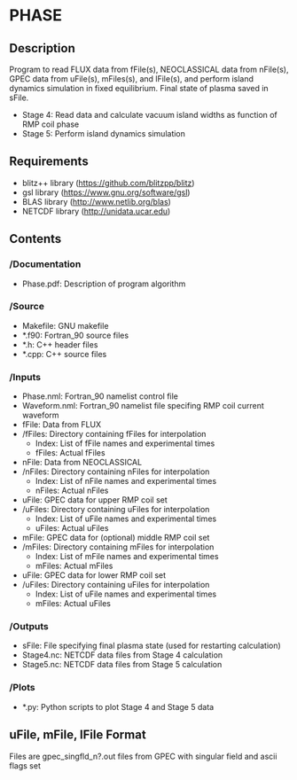 # PHASE

## Description
 
 Program to read FLUX data from fFile(s), NEOCLASSICAL data from 
 nFile(s), GPEC data from uFile(s), mFiles(s), and lFile(s), 
 and perform island dynamics simulation in fixed equilibrium. 
 Final state of plasma saved in sFile.
 - Stage 4:
	  Read data and calculate vacuum island widths as 
	  function of RMP coil phase
 - Stage 5:
	  Perform island dynamics simulation

## Requirements

   - blitz++ library (https://github.com/blitzpp/blitz)
   - gsl library (https://www.gnu.org/software/gsl)
   - BLAS library (http://www.netlib.org/blas)
   - NETCDF library (http://unidata.ucar.edu)
   
## Contents

### /Documentation

- Phase.pdf: Description of program algorithm
	  
### /Source

- Makefile: GNU makefile
- *.f90: Fortran_90 source files
- *.h: C++ header files
- *.cpp: C++ source files
	 
### /Inputs

- Phase.nml: Fortran_90 namelist control file
- Waveform.nml: Fortran_90 namelist file specifing RMP 
  coil current waveform
- fFile: Data from FLUX
- /fFiles: Directory containing fFiles for interpolation
  - Index: List of fFile names and experimental times
  - fFiles: Actual fFiles
- nFile: Data from NEOCLASSICAL
- /nFiles: Directory containing nFiles for interpolation
  - Index: List of nFile names and experimental times
  - nFiles: Actual nFiles
- uFile: GPEC data for upper RMP coil set
- /uFiles: Directory containing uFiles for interpolation
  - Index: List of uFile names and experimental times
  - uFiles: Actual uFiles
- mFile: GPEC data for (optional) middle RMP coil set
- /mFiles: Directory containing mFiles for interpolation
  - Index: List of mFile names and experimental times
  - mFiles: Actual mFiles
- uFile: GPEC data for lower RMP coil set
- /uFiles: Directory containing uFiles for interpolation
  - Index: List of uFile names and experimental times
  - mFiles: Actual uFiles
	  
### /Outputs

- sFile: File specifying final plasma state (used for 
  restarting calculation)
- Stage4.nc: NETCDF data files from Stage 4 calculation
- Stage5.nc: NETCDF data files from Stage 5 calculation
	  
### /Plots

- *.py: Python scripts to plot Stage 4 and Stage 5 data		

## uFile, mFile, lFile Format

 Files are gpec_singfld_n?.out files from GPEC with
 singular field and ascii flags set
